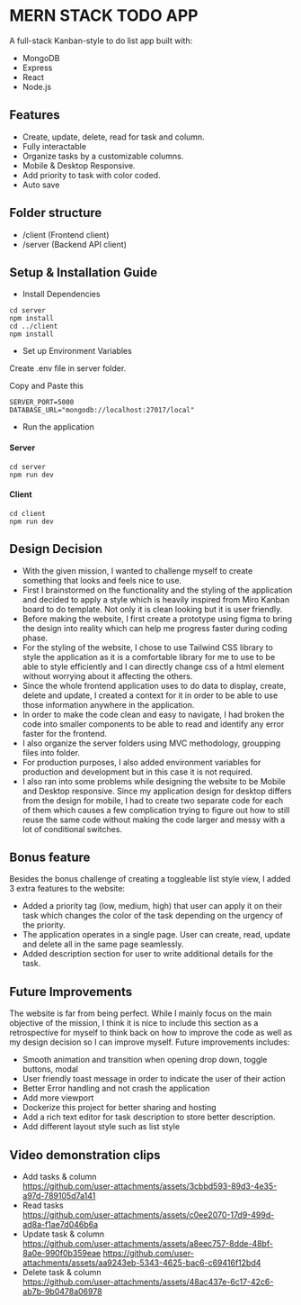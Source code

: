 # MERN STACK TODO APP

A full-stack Kanban-style to do list app built with:
- MongoDB
- Express
- React
- Node.js

## Features
- Create, update, delete, read for task and column.
- Fully interactable
- Organize tasks by a customizable columns.
- Mobile & Desktop Responsive.
- Add priority to task with color coded.
- Auto save

## Folder structure
- /client (Frontend client) <br />
- /server (Backend API client) <br />


## Setup & Installation Guide
- Install Dependencies <br />
```
cd server
npm install
cd ../client
npm install
```
- Set up Environment Variables <br/>

Create .env file in server folder. <br/>

Copy and Paste this <br/>
```
SERVER_PORT=5000
DATABASE_URL="mongodb://localhost:27017/local"
```
- Run the application
#### Server
```
cd server
npm run dev
```
#### Client
```
cd client
npm run dev
```

## Design Decision
- With the given mission, I wanted to challenge myself to create something that looks and feels nice to use.
- First I brainstormed on the functionality and the styling of the application and decided to apply a style which is heavily inspired from Miro Kanban board to do template. Not only it is clean looking but it is user friendly.
- Before making the website, I first create a prototype using figma to bring the design into reality which can help me progress faster during coding phase.
- For the styling of the website, I chose to use Tailwind CSS library to style the application as it is a comfortable library for me to use to be able to style efficiently and I can directly change css of a html element without worrying about it affecting the others.
- Since the whole frontend application uses to do data to display, create, delete and update, I created a context for it in order to be able to use those information anywhere in the application.
- In order to make the code clean and easy to navigate, I had broken the code into smaller components to be able to read and identify any error faster for the frontend.
- I also organize the server folders using MVC methodology, groupping files into folder.
- For production purposes, I also added environment variables for production and development but in this case it is not required.
- I also ran into some problems while designing the website to be Mobile and Desktop responsive. Since my application design for desktop differs from the design for mobile, I had to create two separate code for each of them which causes a few complication trying to figure out how to still reuse the same code without making the code larger and messy with a lot of conditional switches.

## Bonus feature
Besides the bonus challenge of creating a toggleable list style view, I added 3 extra features to the website:
- Added a priority tag (low, medium, high) that user can apply it on their task which changes the color of the task depending on the urgency of the priority.
- The application operates in a single page. User can create, read, update and delete all in the same page seamlessly.
- Added description section for user to write additional details for the task.

## Future Improvements
The website is far from being perfect. While I mainly focus on the main objective of the mission, I think it is nice to include this section as a retrospective for myself to think back on how to improve the code as well as my design decision so I can improve myself. Future improvements includes:
- Smooth animation and transition when opening drop down, toggle buttons, modal
- User friendly toast message in order to indicate the user of their action
- Better Error handling and not crash the application
- Add more viewport
- Dockerize this project for better sharing and hosting
- Add a rich text editor for task description to store better description.
- Add different layout style such as list style

## Video demonstration clips 

- Add tasks & column <br/>
https://github.com/user-attachments/assets/3cbbd593-89d3-4e35-a97d-789105d7a141
- Read tasks <br/>
https://github.com/user-attachments/assets/c0ee2070-17d9-499d-ad8a-f1ae7d046b6a
- Update task & column <br/>
https://github.com/user-attachments/assets/a8eec757-8dde-48bf-8a0e-990f0b359eae
https://github.com/user-attachments/assets/aa9243eb-5343-4625-bac6-c69416f12bd4
- Delete task & column <br/>
https://github.com/user-attachments/assets/48ac437e-6c17-42c6-ab7b-9b0478a06978


